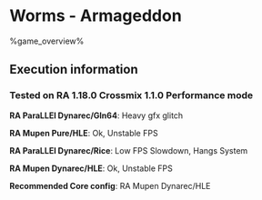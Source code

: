 # Worms - Armageddon 

%game_overview%

## Execution information

### Tested on RA 1.18.0 Crossmix 1.1.0 Performance mode

**RA ParaLLEl Dynarec/Gln64**: Heavy gfx glitch

**RA Mupen Pure/HLE**: Ok, Unstable FPS

**RA ParaLLEl Dynarec/Rice**: Low FPS Slowdown, Hangs System

**RA Mupen Dynarec/HLE**: Ok, Unstable FPS

**Recommended Core config**: RA Mupen Dynarec/HLE